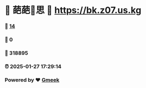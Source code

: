 # 🌚  葩葩🔭思 :link: https://bk.z07.us.kg 
### :page_facing_up: [14](https://bk.z07.us.kg/tag.html) 
### :speech_balloon: 0 
### :hibiscus: 318895 
### :alarm_clock: 2025-01-27 17:29:14 
### Powered by :heart: [Gmeek](https://github.com/Meekdai/Gmeek)

